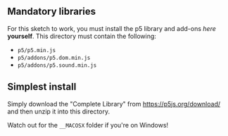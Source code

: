 ## Mandatory libraries

For this sketch to work, you must install the p5 library and add-ons *here* **yourself**.  This directory must contain the following:

- `p5/p5.min.js` 
- `p5/addons/p5.dom.min.js`
- `p5/addons/p5.sound.min.js`

## Simplest install

Simply download the "Complete Library" from https://p5js.org/download/ and then unzip it into this directory.  

Watch out for the `__MACOSX` folder if you're on Windows!